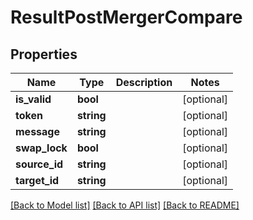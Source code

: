 # ResultPostMergerCompare

## Properties

 Name          | Type       | Description | Notes      
---------------|------------|-------------|------------
 **is_valid**  | **bool**   |             | [optional] 
 **token**     | **string** |             | [optional] 
 **message**   | **string** |             | [optional] 
 **swap_lock** | **bool**   |             | [optional] 
 **source_id** | **string** |             | [optional] 
 **target_id** | **string** |             | [optional] 

[[Back to Model list]](../../README.md#documentation-for-models) [[Back to API list]](../../README.md#documentation-for-api-endpoints) [[Back to README]](../../README.md)


